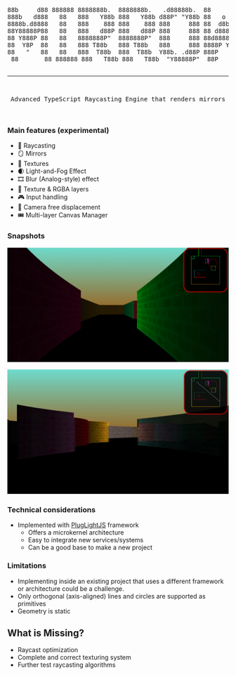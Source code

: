 <div align="center">
<pre>
88b     d88 888888 8888888b.  8888888b.   .d88888b.  88       88        d8888 8888888b.  88888888
888b   d888   88   888   Y88b 888   Y88b d88P" "Y88b 88   o   88       d88888 888   Y88b 888     
8888b.d8888   88   888    888 888    888 888     888 88  d8b  88      d88P888 888    888 888     
88Y88888P88   88   888   d88P 888   d88P 888     888 88 d888b 88     d88P 888 888   d88P 888888  
88 Y888P 88   88   8888888P"  8888888P"  888     888 88d88888b88    d88P  888 8888888P"  888     
88  Y8P  88   88   888 T88b   888 T88b   888     888 8888P Y8888   d88P   888 888 T88b   888     
88   "   88   88   888  T88b  888  T88b  Y88b. .d88P 888P   Y888  d8888888888 888  T88b  888     
 88       88 888888 888   T88b 888   T88b  "Y88888P"  88P     Y88 d88P     888 888   T88b 88888888 

--------------------------------------------------------------------------------------------------------

Advanced TypeScript Raycasting Engine that renders mirrors         
</pre>
</div>


<h3>Main features (experimental)</h3>

- 🏹 Raycasting
- 🪞 Mirrors
- 🎁 Textures
- 🌒 Light-and-Fog Effect
- 🎞️ Blur (Analog-style) effect
- 🎨 Texture & RGBA layers
- 🎮 Input handling
- 🎥 Camera free displacement
- 🎟️ Multi-layer Canvas Manager

<h3>Snapshots</h3>

![Mirroware - a mirror simulator](https://github.com/WebAxol/Mirroware/blob/main/img/image10.png)

![Mirroware - a mirror simulator](https://github.com/WebAxol/Mirroware/blob/main/img/image8.png)

<h3>Technical considerations</h3>

- Implemented with <a href="https://github.com/WebAxol/PlugLightJS" >PlugLightJS</a> framework
    - Offers a microkernel architecture
    - Easy to integrate new services/systems
    - Can be a good base to make a new project
  
 <h3>Limitations</h3>

- Implementing inside an existing project that uses a different framework or architecture could be a challenge.
- Only orthogonal (axis-aligned) lines and circles are supported as primitives
- Geometry is static 
 
<h2> What is Missing? </h2>

- Raycast optimization
- Complete and correct texturing system
- Further test raycasting algorithms

